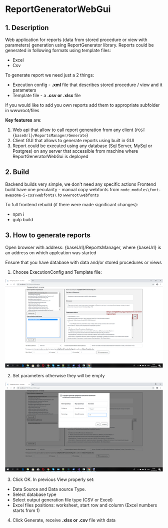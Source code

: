 # ReportGeneratorWebGui

## 1. Description
Web application for reports (data from stored procedure or view with parameters) generation using ReportGenerator library.
Reports could be generated in following formats using template files:
* Excel
* Csv

To generate report we need just a 2 things:
* Execution config - **.xml** file that describes stored procedure / view and it parameters
* Template file - a **.csv or .xlsx** file

If you would like to add you own reports add them to appropriate subfolder in wwwroot/files

**Key features** are:
1. Web api that allow to call report generation from any client (`POST {baseUrl}/ReportsManager/Generate`)
2. Client GUI that allows to generate reports using built in GUI
3. Report could be executed using any database (Sql Server, MySql or Postgres) on any server 
   that accessible from machine where ReportGeneratorWebGui is deployed

## 2. Build

Backend builds very simple, we don't need any specific actions
Frontend build have one pecularity - manual copy webfonts from `node_modules\font-awesome-5-css\webfonts\` to `wwwroot\webfonts`

To full frontend rebuild (if there were made significant changes):
* npm i
* gulp build

## 3. How to generate reports

Open browser with address: {baseUrl}/ReportsManager, where {baseUrl} is an address on which applcation was started

Ensure that you have database with data and/or stored procedures or views

1. Choose ExecutionConfig and Template file:

![Choose params ant template file](https://github.com/EvilLord666/ReportGeneratorWebGui/blob/master/img/list-of-files.png)

2. Set parameters otherwise they will be empty

![Set params values](https://github.com/EvilLord666/ReportGeneratorWebGui/blob/master/img/set-params.png)

3. Click OK. In previous View properly set:

- Data Source and Data source Type.
- Select database type
- Select output generation file type (CSV or Excel)
- Excel files positions: worksheet, start row and column (Excel numbers starts from 1)

4. Click Generate, receive **.xlsx or .csv** file with data
